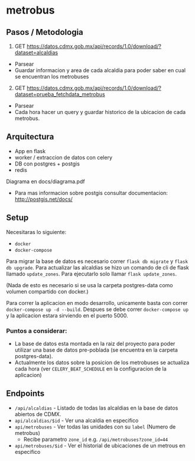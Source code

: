 # metrobus

## Pasos / Metodologia

1. GET https://datos.cdmx.gob.mx/api/records/1.0/download/?dataset=alcaldias
  * Parsear
  * Guardar informacion y area de cada alcaldia para poder saber en cual se encuentran los metrobuses

2. GET https://datos.cdmx.gob.mx/api/records/1.0/download/?dataset=prueba_fetchdata_metrobus
  * Parsear
  * Cada hora hacer un query y guardar historico de la ubicacion de cada metrobus.

## Arquitectura
  * App en flask
  * worker / extraccion de datos con celery
  * DB con postgres + postgis
  * redis

  Diagrama en docs/diagrama.pdf

  * Para mas informacion sobre postgis consultar documentacion: http://postgis.net/docs/

## Setup
  Necesitaras lo siguiente:
  * `docker`
  * `docker-compose`

  Para migrar la base de datos es necesario correr `flask db migrate` y `flask db upgrade`.
  Para actualizar las alcaldias se hizo un comando de cli de flask llamado `update_zones`. Para ejecutarlo solo llamar `flask update_zones`.

  (Nada de esto es necesario si se usa la carpeta postgres-data como volumen compartido con docker.)

  Para correr la aplicacion en modo desarrollo, unicamente basta con correr `docker-compose up -d --build`. Despues se debe correr `docker-compose up` y la aplicacion estara sirviendo en el puerto 5000.

  ### Puntos a considerar:
  * La base de datos esta montada en la raiz del proyecto para poder utilizar una base de datos pre-poblada (se encuentra en la carpeta postgres-data).
  * Actualmente los datos sobre la posicion de los metrobuses se actualiza cada hora (ver `CELERY_BEAT_SCHEDULE` en la configuracion de la aplicacion)

## Endpoints
  * `/api/alcaldias` - Listado de todas las alcaldias en la base de datos abiertos de CDMX.
  * `api/alcaldias/$id` - Ver una alcaldia en especifico
  * `api/metrobuses` - Ver todas las unidades con su `label` (Numero de metrobus)
    - Recibe parametro `zone_id` e.g. `/api/metrobuses?zone_id=44`
  * `api/metrobuses/$id` - Ver el historial de ubicaciones de un metrous en especifico
